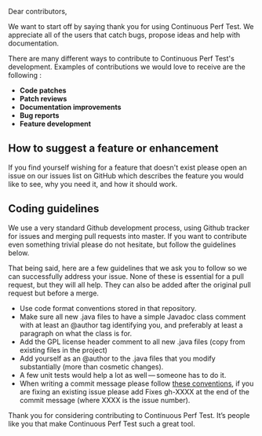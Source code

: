 Dear contributors,

We want to start off by saying thank you for using Continuous Perf Test. 
We appreciate all of the users that catch bugs, propose ideas and help with documentation. 

There are many different ways to contribute to Continuous Perf Test's development. 
Examples of contributions we would love to receive are the following :
* **Code patches**
* **Patch reviews**
* **Documentation improvements**
* **Bug reports**
* **Feature development**

## How to suggest a feature or enhancement
If you find yourself wishing for a feature that doesn't exist please open an issue on our issues list on GitHub which describes the feature you would like to see, why you need it, and how it should work.

## Coding guidelines
We use a very standard Github development process, using Github tracker for issues and merging pull requests into master. If you want to contribute even something trivial please do not hesitate, but follow the guidelines below.

That being said, here are a few guidelines that we ask you to follow so we can successfully address your issue.
None of these is essential for a pull request, but they will all help. They can also be added after the original pull request but before a merge.
* Use code format conventions stored in that repository.
* Make sure all new .java files to have a simple Javadoc class comment with at least an @author tag identifying you, and preferably at least a paragraph on what the class is for.
* Add the GPL license header comment to all new .java files (copy from existing files in the project)
* Add yourself as an @author to the .java files that you modify substantially (more than cosmetic changes).
* A few unit tests would help a lot as well — someone has to do it.
* When writing a commit message please follow [these conventions](https://tbaggery.com/2008/04/19/a-note-about-git-commit-messages.html), if you are fixing an existing issue please add Fixes gh-XXXX at the end of the commit message (where XXXX is the issue number).

Thank you for considering contributing to Continuous Perf Test. 
It’s people like you that make Continuous Perf Test such a great tool.